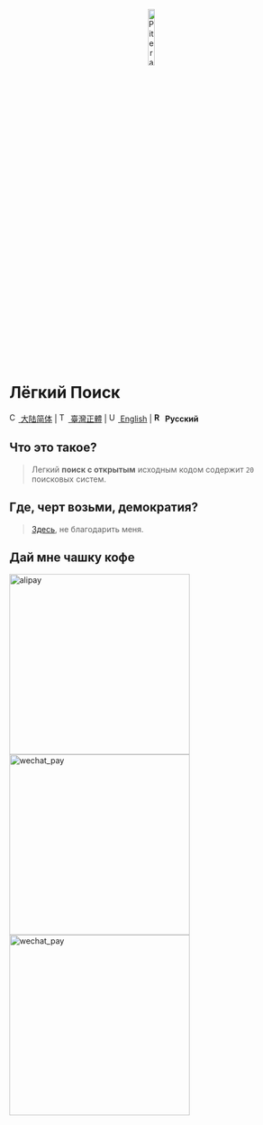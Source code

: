 <p align="center">
  <a href="https://github.com/piterator-org"><img src="https://static.piterator.com/logo.min.svg" alt="Piterator" width="16%"></a>
</p>

# Лёгкий Поиск
[<img src="http://s.oier.in/cn.png" width="16" alt="CN" /> 大陆简体](README.md) | [<img src="http://s.oier.in/tw.png" width="16" alt="TW" /> 臺灣正體](README.zh-tw.md) | [<img src="http://s.oier.in/us.png" width="16" alt="US" /> English](README.en-us.md) | **<img src="http://s.oier.in/ru.png" width="16" alt="RU" /> Русский**
## Что это такое?
> Легкий **поиск с открытым** исходным кодом содержит ``20`` поисковых систем.
## Где, черт возьми, демократия?
> [Здесь](https://litesearch.cn/), не благодарить меня.
## Дай мне чашку кофе
<img src="http://s.oier.in/alipay.png" height="320" alt="alipay" /><img src="http://s.oier.in/wechat_trans.png" height="320" alt="wechat_pay" /><img src="http://s.oier.in/wechat_pay.png" height="320" alt="wechat_pay" />
